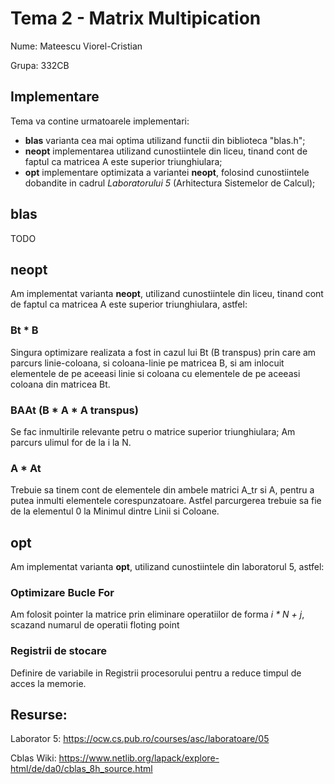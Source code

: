# Tema 2 - Matrix Multipication
Nume: Mateescu Viorel-Cristian

Grupa: 332CB

## Implementare
Tema va contine urmatoarele implementari:

- **blas** varianta cea mai optima utilizand functii din biblioteca "blas.h";
- **neopt** implementarea utilizand cunostiintele din liceu, tinand cont de faptul ca matricea A este superior triunghiulara;
- **opt** implementare optimizata a variantei **neopt**, folosind cunostiintele dobandite in cadrul _Laboratorului 5_ (Arhitectura Sistemelor de Calcul);

## **blas**
TODO

## **neopt**
Am implementat varianta **neopt**, utilizand cunostiintele din liceu, tinand cont de faptul ca matricea A este superior triunghiulara, astfel:

### Bt * B

Singura optimizare realizata a fost in cazul lui Bt (B transpus) prin care am parcurs linie-coloana, si coloana-linie pe matricea B, si am inlocuit elementele de pe aceeasi linie si coloana cu elementele de pe aceeasi coloana din matricea Bt.

### BAAt (B * A * A transpus)

Se fac inmultirile relevante petru o matrice superior triunghiulara;
Am parcurs ulimul for de la i la N.

### A * At

Trebuie sa tinem cont de elementele din ambele matrici A_tr si A, pentru a putea inmulti elementele corespunzatoare. Astfel parcurgerea trebuie sa fie de la elementul 0 la Minimul dintre Linii si Coloane.

## **opt**
Am implementat varianta **opt**, utilizand cunostiintele din laboratorul 5, astfel:

### Optimizare Bucle For

Am folosit pointer la matrice prin eliminare operatiilor de forma _i * N + j_, scazand numarul de operatii floting point

### Registrii de stocare
Definire de variabile in Registrii procesorului pentru a reduce timpul de acces la memorie.

## Resurse:
Laborator 5: https://ocw.cs.pub.ro/courses/asc/laboratoare/05

Cblas Wiki: https://www.netlib.org/lapack/explore-html/de/da0/cblas_8h_source.html
